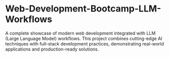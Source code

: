 # Web-Development-Bootcamp-LLM-Workflows
A complete showcase of modern web development integrated with LLM (Large Language Model) workflows. This project combines cutting-edge AI techniques with full-stack development practices, demonstrating real-world applications and production-ready solutions.
